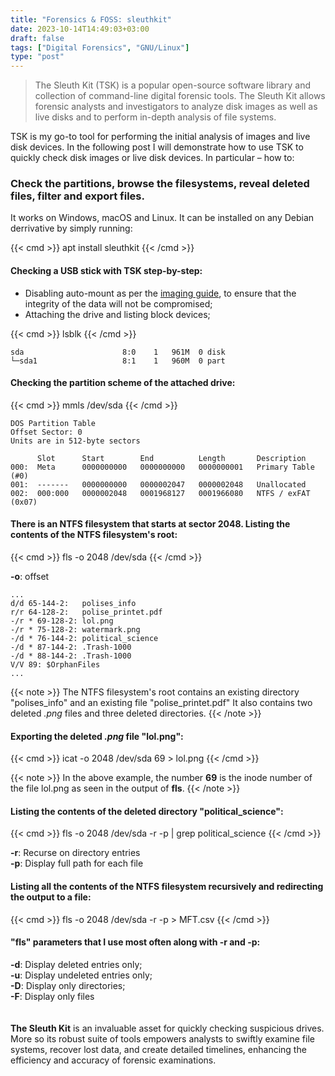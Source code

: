 ```yaml
---
title: "Forensics & FOSS: sleuthkit"
date: 2023-10-14T14:49:03+03:00
draft: false
tags: ["Digital Forensics", "GNU/Linux"]
type: "post"
---
```

>The Sleuth Kit (TSK) is a popular open-source software library and collection of command-line digital forensic tools. The Sleuth Kit allows forensic analysts and investigators to analyze disk images as well as live disks and to perform in-depth analysis of file systems.

TSK is my go-to tool for performing the initial analysis of images and live disk devices. In the following post I will demonstrate how to use TSK to quickly check disk images or live disk devices. In particular – how to: 

### Check the partitions, browse the filesystems, reveal deleted files, filter and export files. 

It works on Windows, macOS and Linux. It can be installed on any Debian derrivative by simply running:

{{< cmd >}}
apt install sleuthkit
{{< /cmd >}}


#### Checking a USB stick with TSK step-by-step:

* Disabling auto-mount as per the [imaging guide](https://www.dvilcans.com/en/foss_forensics_imaging/), to ensure that the integrity of the data will not be compromised;
* Attaching the drive and listing block devices;

{{< cmd >}}
lsblk
{{< /cmd >}}

```
sda                      8:0    1   961M  0 disk  
└─sda1                   8:1    1   960M  0 part  

```
#### Checking the partition scheme of the attached drive:

{{< cmd >}}
mmls /dev/sda
{{< /cmd >}}

```
DOS Partition Table
Offset Sector: 0
Units are in 512-byte sectors

      Slot      Start        End          Length       Description
000:  Meta      0000000000   0000000000   0000000001   Primary Table (#0)
001:  -------   0000000000   0000002047   0000002048   Unallocated
002:  000:000   0000002048   0001968127   0001966080   NTFS / exFAT (0x07)

```
#### There is an NTFS filesystem that starts at sector 2048. Listing the contents of the NTFS filesystem's root:

{{< cmd >}}
fls -o 2048 /dev/sda
{{< /cmd >}}

**-o**: offset

```
...
d/d 65-144-2:	polises_info
r/r 64-128-2:	polise_printet.pdf
-/r * 69-128-2:	lol.png
-/r * 75-128-2:	watermark.png
-/d * 76-144-2:	political_science
-/d * 87-144-2:	.Trash-1000
-/d * 88-144-2:	.Trash-1000
V/V 89:	$OrphanFiles
...
```
{{< note >}}
The NTFS filesystem's root contains an existing directory "polises_info" and an existing file "polise_printet.pdf"
It also contains two deleted _.png_ files and three deleted directories. 
{{< /note >}}

#### Exporting the deleted _.png_ file "lol.png":

{{< cmd >}}
icat -o 2048 /dev/sda 69 > lol.png
{{< /cmd >}}

{{< note >}}
In the above example, the number **69** is the inode number of the file lol.png as seen in the output of **fls**.
{{< /note >}}

#### Listing the contents of the deleted directory "political_science":

{{< cmd >}}
fls -o 2048 /dev/sda -r -p | grep political_science
{{< /cmd >}}

**-r**: Recurse on directory entries<br>
**-p**: Display full path for each file<br>

#### Listing all the contents of the NTFS filesystem recursively and redirecting the output to a file:

{{< cmd >}}
fls -o 2048 /dev/sda -r -p > MFT.csv
{{< /cmd >}}

#### "fls" parameters that I use most often along with -r and -p:

**-d**: Display deleted entries only;<br>
**-u**: Display undeleted entries only;<br>
**-D**: Display only directories;<br>
**-F**: Display only files<br>
<br>
<br>
**The Sleuth Kit** is an invaluable asset for quickly checking suspicious drives. More so its robust suite of tools empowers analysts to swiftly examine file systems, recover lost data, and create detailed timelines, enhancing the efficiency and accuracy of forensic examinations.





